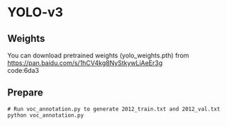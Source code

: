 # YOLO-v3

## Weights
You can download pretrained weights (yolo_weights.pth) from https://pan.baidu.com/s/1hCV4kg8NyStkywLiAeEr3g  
code:6da3

## Prepare
```
# Run voc_annotation.py to generate 2012_train.txt and 2012_val.txt
python voc_annotation.py
```
